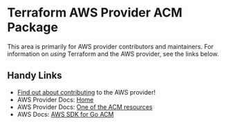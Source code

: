 # Terraform AWS Provider ACM Package
<!-- markdownlint-disable MD026 -->
This area is primarily for AWS provider contributors and maintainers. For information on _using_ Terraform and the AWS provider, see the links below.


## Handy Links
* [Find out about contributing](../../../docs/contributing) to the AWS provider!
* AWS Provider Docs: [Home](https://registry.terraform.io/providers/hashicorp/aws/latest/docs)
* AWS Provider Docs: [One of the ACM resources](https://registry.terraform.io/providers/hashicorp/aws/latest/docs/resources/acm_certificate)
* AWS Docs: [AWS SDK for Go ACM](https://docs.aws.amazon.com/sdk-for-go/api/service/acm/)
